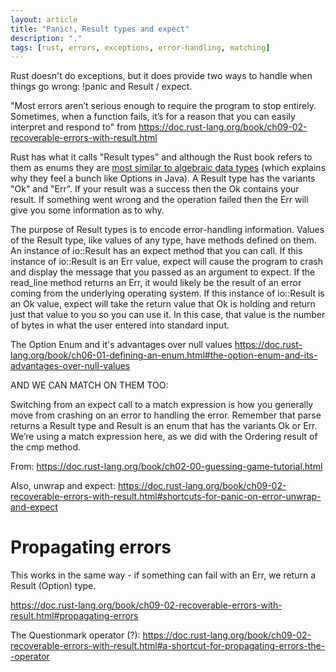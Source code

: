 ```yaml
---
layout: article
title: "Panic!, Result types and expect"
description: "."
tags: [rust, errors, exceptions, error-handling, matching]
---
```

Rust doesn't do exceptions, but it does provide two ways to handle when things go wrong: !panic and Result / expect.

"Most errors aren’t serious enough to require the program to stop entirely. Sometimes, when a function fails, it’s for a reason that you can easily interpret and respond to" from https://doc.rust-lang.org/book/ch09-02-recoverable-errors-with-result.html

Rust has what it calls "Result types" and although the Rust book refers to them as enums they are [most similar to algebraic data types](https://doc.rust-lang.org/book/ch06-00-enums.html) (which explains why they feel a bunch like Options in Java). A Result type has the variants "Ok" and "Err".  If your result was a success then the Ok contains your result.  If something went wrong and the operation failed then the Err will give you some information as to why.


The purpose of Result types is to encode error-handling information. Values of the Result type, like values of any type, have methods defined on them. An instance of io::Result has an expect method that you can call. If this instance of io::Result is an Err value, expect will cause the program to crash and display the message that you passed as an argument to expect. If the read_line method returns an Err, it would likely be the result of an error coming from the underlying operating system. If this instance of io::Result is an Ok value, expect will take the return value that Ok is holding and return just that value to you so you can use it. In this case, that value is the number of bytes in what the user entered into standard input.


The Option Enum and it's advantages over null values
https://doc.rust-lang.org/book/ch06-01-defining-an-enum.html#the-option-enum-and-its-advantages-over-null-values

AND WE CAN MATCH ON THEM TOO:

Switching from an expect call to a match expression is how you generally move from crashing on an error to handling the error. Remember that parse returns a Result type and Result is an enum that has the variants Ok or Err. We’re using a match expression here, as we did with the Ordering result of the cmp method.

From: https://doc.rust-lang.org/book/ch02-00-guessing-game-tutorial.html


Also, unwrap and expect: https://doc.rust-lang.org/book/ch09-02-recoverable-errors-with-result.html#shortcuts-for-panic-on-error-unwrap-and-expect


# Propagating errors
This works in the same way - if something can fail with an Err, we return a Result (Option) type.

https://doc.rust-lang.org/book/ch09-02-recoverable-errors-with-result.html#propagating-errors

The Questionmark operator (?): https://doc.rust-lang.org/book/ch09-02-recoverable-errors-with-result.html#a-shortcut-for-propagating-errors-the--operator
